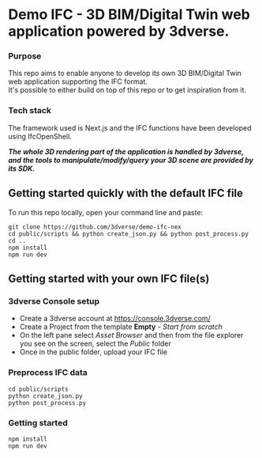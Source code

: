 # Demo IFC - 3D BIM/Digital Twin web application powered by 3dverse.

### Purpose
This repo aims to enable anyone to develop its own 3D BIM/Digital Twin web application supporting the IFC format.\
It's possible to either build on top of this repo or to get inspiration from it.
 
### Tech stack
The framework used is Next.js and the IFC functions have been developed using IfcOpenShell.

***The whole 3D rendering part of the application is handled by 3dverse, and the tools to manipulate/modify/query your 3D scene are provided by its SDK.***

## Getting started quickly with the default IFC file
To run this repo locally, open your command line and paste:
```
git clone https://github.com/3dverse/demo-ifc-nex
cd public/scripts && python create_json.py && python post_process.py
cd ..
npm install
npm run dev
```

## Getting started with your own IFC file(s)
### 3dverse Console setup
- Create a 3dverse account at https://console.3dverse.com/
- Create a Project from the template **Empty** - *Start from scratch*
- On the left pane select *Asset Browser* and then from the file explorer you see on the screen, select the *Public* folder
- Once in the public folder, upload your IFC file

### Preprocess IFC data
```
cd public/scripts
python create_json.py
python post_process.py
```

### Getting started

```
npm install
npm run dev
```
